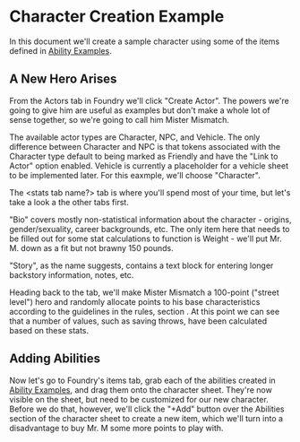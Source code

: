 # Character Creation Example

In this document we'll create a sample character using some of the items defined in [Ability Examples](ability-example.md).

## A New Hero Arises

From the Actors tab in Foundry we'll click "Create Actor".  The powers we're going to give him are useful as examples but don't make a whole lot of sense together, so we're going to call him Mister Mismatch.  

The available actor types are Character, NPC, and Vehicle.  The only difference between Character and NPC is that tokens associated with the Character type default to being marked as Friendly and have the "Link to Actor" option enabled.  Vehicle is currently a placeholder for a vehicle sheet to be implemented later.  For this eaxmple, we'll choose "Character".

The <stats tab name?> tab is where you'll spend most of your time, but let's take a look a the other tabs first.

"Bio" covers mostly non-statistical information about the character - origins, gender/sexuality, career backgrounds, etc.  The only item here that needs to be filled out for some stat calculations to function is Weight - we'll put Mr. M. down as a fit but not brawny 150 pounds.

"Story", as the name suggests, contains a text block for entering longer backstory information, notes, etc.

Heading back to the <name> tab, we'll make Mister Mismatch a 100-point ("street level") hero and randomly allocate points to his base characteristics according to the guidelines in the rules, section <whatever>.  At this point we can see that a number of values, such as saving throws, have been calculated based on these stats.

## Adding Abilities

Now let's go to Foundry's items tab, grab each of the abilities created in [Ability Examples](ability-example.md), and drag them onto the character sheet.  They're now visible on the sheet, but need to be customized for our new character.  Before we do that, however, we'll click the "+Add" button over the Abilities section of the character sheet to create a new item, which we'll turn into a disadvantage to buy Mr. M some more points to play with.
